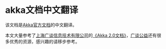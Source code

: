 akka文档中文翻译
===========

该文档是[Akka官方文档](http://akka.io/docs)的中文翻译。

本文大量参考了[上海广谈信息技术有限公司](http://www.gtan.com/)的[《Akka 2.0文档》](http://www.gtan.com/welfare04.html)，[广谈公益](http://www.gtan.com/welfare.html)还有很多优秀的资源，感兴趣的请移步参考。
